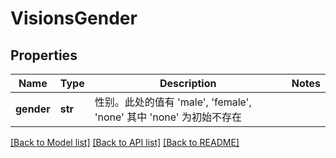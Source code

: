 # VisionsGender

## Properties
Name | Type | Description | Notes
------------ | ------------- | ------------- | -------------
**gender** | **str** | 性别。此处的值有 &#39;male&#39;, &#39;female&#39;, &#39;none&#39; 其中 &#39;none&#39; 为初始不存在 | 

[[Back to Model list]](../README.md#documentation-for-models) [[Back to API list]](../README.md#documentation-for-api-endpoints) [[Back to README]](../README.md)


